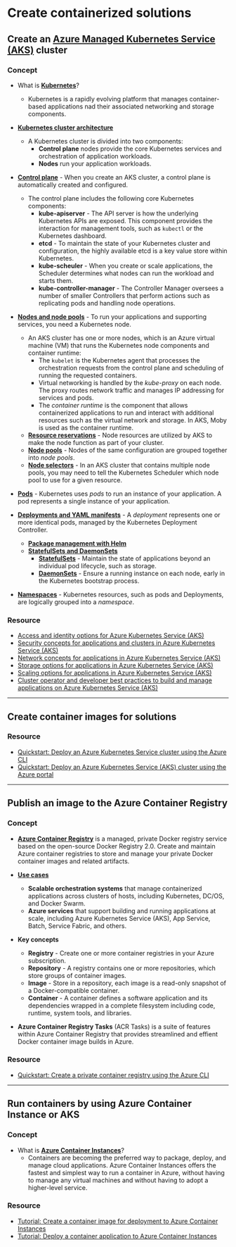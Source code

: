 # Create containerized solutions

## Create an [Azure Managed Kubernetes Service (AKS)](https://docs.microsoft.com/en-us/azure/aks/) cluster

### Concept

- What is [**Kubernetes**](https://docs.microsoft.com/en-us/azure/aks/concepts-clusters-workloads#what-is-kubernetes)?
    - Kubernetes is a rapidly evolving platform that manages container-based applications nad their associated networking and storage components.

- [**Kubernetes cluster architecture**](https://docs.microsoft.com/en-us/azure/aks/concepts-clusters-workloads#kubernetes-cluster-architecture)
    - A Kubernetes cluster is divided into two components:
        - **Control plane** nodes provide the core Kubernetes services and orchestration of application workloads.
        - **Nodes** run your application workloads.

- [**Control plane**](https://docs.microsoft.com/en-us/azure/aks/concepts-clusters-workloads#control-plane) - When you create an AKS cluster, a control plane is automatically created and configured.
    - The control plane includes the following core Kubernetes components:
        - **kube-apiserver** - The API server is how the underlying Kubernetes APIs are exposed. This component provides the interaction for management tools, such as ```kubectl``` or the Kubernetes dashboard.
        - **etcd** - To maintain the state of your Kubernetes cluster and configuration, the highly available etcd is a key value store within Kubernetes.
        - **kube-scheuler** - When you create or scale applications, the Scheduler determines what nodes can run the workload and starts them.
        - **kube-controller-manager** - The Controller Manager oversees a number of smaller Controllers that perform actions such as replicating pods and handling node operations.

- [**Nodes and node pools**](https://docs.microsoft.com/en-us/azure/aks/concepts-clusters-workloads#nodes-and-node-pools) - To run your applications and supporting services, you need a Kubernetes node. 
    - An AKS cluster has one or more nodes, which is an Azure virtual machine (VM) that runs the Kubernetes node components and container runtime:
        - The ```kubelet``` is the Kubernetes agent that processes the orchestration requests from the control plane and scheduling of running the requested containers.
        - Virtual networking is handled by the *kube-proxy* on each node. The proxy routes network traffic and manages IP addressing for services and pods.
        - The *container runtime* is the component that allows containerized applications to run and interact with additional resources such as the virtual network and storage. In AKS, Moby is used as the container runtime.
    - [**Resource reservations**](https://docs.microsoft.com/en-us/azure/aks/concepts-clusters-workloads#resource-reservations) - Node resources are utilized by AKS to make the node function as part of your cluster.
    - [**Node pools**](https://docs.microsoft.com/en-us/azure/aks/concepts-clusters-workloads#node-pools) - Nodes of the same configuration are grouped together into *node pools*.
    - [**Node selectors**](https://docs.microsoft.com/en-us/azure/aks/concepts-clusters-workloads#node-selectors) - In an AKS cluster that contains multiple node pools, you may need to tell the Kubernetes Scheduler which node pool to use for a given resource.

- [**Pods**](https://docs.microsoft.com/en-us/azure/aks/concepts-clusters-workloads#pods) - Kubernetes uses *pods* to run an instance of your application. A pod represents a single instance of your application.

- [**Deployments and YAML manifests**](https://docs.microsoft.com/en-us/azure/aks/concepts-clusters-workloads#deployments-and-yaml-manifests) - A *deployment* represents one or more identical pods, managed by the Kubernetes Deployment Controller.
    - [**Package management with Helm**](https://docs.microsoft.com/en-us/azure/aks/concepts-clusters-workloads#package-management-with-helm)
    - [**StatefulSets and DaemonSets**](https://docs.microsoft.com/en-us/azure/aks/concepts-clusters-workloads#statefulsets-and-daemonsets)
        - [**StatefulSets**](https://docs.microsoft.com/en-us/azure/aks/concepts-clusters-workloads#statefulsets) - Maintain the state of applications beyond an individual pod lifecycle, such as storage.
        - [**DaemonSets**](https://docs.microsoft.com/en-us/azure/aks/concepts-clusters-workloads#daemonsets) - Ensure a running instance on each node, early in the Kubernetes bootstrap process.

- [**Namespaces**](https://docs.microsoft.com/en-us/azure/aks/concepts-clusters-workloads#namespaces) - Kubernetes resources, such as pods and Deployments, are logically grouped into a *namespace*.

### Resource

- [Access and identity options for Azure Kubernetes Service (AKS)](https://docs.microsoft.com/en-us/azure/aks/concepts-identity)
- [Security concepts for applications and clusters in Azure Kubernetes Service (AKS)](https://docs.microsoft.com/en-us/azure/aks/concepts-security)
- [Network concepts for applications in Azure Kubernetes Service (AKS)](https://docs.microsoft.com/en-us/azure/aks/concepts-network)
- [Storage options for applications in Azure Kubernetes Service (AKS)](https://docs.microsoft.com/en-us/azure/aks/concepts-storage)
- [Scaling options for applications in Azure Kubernetes Service (AKS)](https://docs.microsoft.com/en-us/azure/aks/concepts-scale)
- [Cluster operator and developer best practices to build and manage applications on Azure Kubernetes Service (AKS)](https://docs.microsoft.com/en-us/azure/aks/best-practices)

----

## Create container images for solutions

### Resource

- [Quickstart: Deploy an Azure Kubernetes Service cluster using the Azure CLI](https://docs.microsoft.com/en-us/azure/aks/kubernetes-walkthrough)
- [Quickstart: Deploy an Azure Kubernetes Service (AKS) cluster using the Azure portal](https://docs.microsoft.com/en-us/azure/aks/kubernetes-walkthrough-portal)

----

## Publish an image to the Azure Container Registry

### Concept

- [**Azure Container Registry**](https://docs.microsoft.com/en-us/azure/container-registry/container-registry-intro) is a managed, private Docker registry service based on the open-source Docker Registry 2.0. Create and maintain Azure container registries to store and manage your private Docker container images and related artifacts.

- [**Use cases**](https://docs.microsoft.com/en-us/azure/container-registry/container-registry-intro#use-cases)
    - **Scalable orchestration systems** that manage containerized applications across clusters of hosts, including Kubernetes, DC/OS, and Docker Swarm.
    - **Azure services** that support building and running applications at scale, including Azure Kubernetes Service (AKS), App Service, Batch, Service Fabric, and others.

- **Key concepts**
    - **Registry** - Create one or more container registries in your Azure subscription.
    - **Repository** - A registry contains one or more repositories, which store groups of container images.
    - **Image** - Store in a repository, each image is a read-only snapshot of a Docker-compatible container.
    - **Container** - A container defines a software application and its dependencies wrapped in a complete filesystem including code, runtime, system tools, and libraries.

- **Azure Container Registry Tasks** (ACR Tasks) is a suite of features within Azure Container Registry that provides streamlined and effient Docker container image builds in Azure.

### Resource

- [Quickstart: Create a private container registry using the Azure CLI](https://docs.microsoft.com/en-us/azure/container-registry/container-registry-get-started-azure-cli)

----

## Run containers by using Azure Container Instance or AKS

### Concept

- What is [**Azure Container Instances**](https://docs.microsoft.com/en-us/azure/container-instances/container-instances-overview)?
    - Containers are becoming the preferred way to package, deploy, and manage cloud applications. Azure Container Instances offers the fastest and simplest way to run a container in Azure, without having to manage any virtual machines and without having to adopt a higher-level service.

### Resource

- [Tutorial: Create a container image for deployment to Azure Container Instances](https://docs.microsoft.com/en-us/azure/container-instances/container-instances-tutorial-prepare-app)
- [Tutorial: Deploy a container application to Azure Container Instances](https://docs.microsoft.com/en-us/azure/container-instances/container-instances-tutorial-deploy-app)
